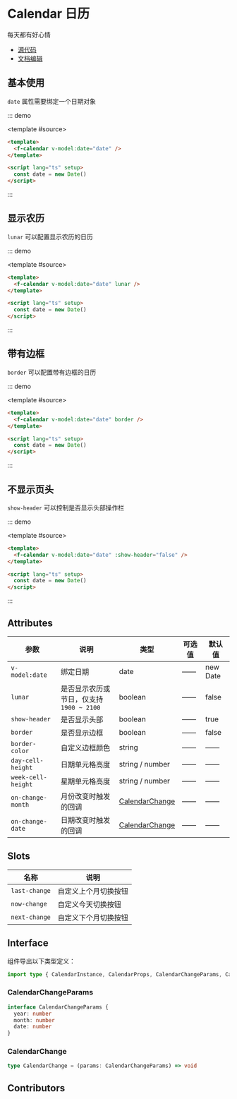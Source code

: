 # Calendar 日历

每天都有好心情

- [源代码](https://github.com/FightingDesign/fighting-design/tree/master/packages/fighting-design/calendar)
- [文档编辑](https://github.com/FightingDesign/fighting-design/blob/master/docs/docs/components/calendar.md)

## 基本使用

`date` 属性需要绑定一个日期对象

::: demo

<template #source>
<f-calendar v-model:date="date" />
</template>

```html
<template>
  <f-calendar v-model:date="date" />
</template>

<script lang="ts" setup>
  const date = new Date()
</script>
```

:::

## 显示农历

`lunar` 可以配置显示农历的日历

::: demo

<template #source>
<f-calendar v-model:date="date" lunar />
</template>

```html
<template>
  <f-calendar v-model:date="date" lunar />
</template>

<script lang="ts" setup>
  const date = new Date()
</script>
```

:::

## 带有边框

`border` 可以配置带有边框的日历

::: demo

<template #source>
<f-calendar v-model:date="date" border />
</template>

```html
<template>
  <f-calendar v-model:date="date" border />
</template>

<script lang="ts" setup>
  const date = new Date()
</script>
```

:::

## 不显示页头

`show-header` 可以控制是否显示头部操作栏

::: demo

<template #source>
<f-calendar v-model:date="date" :show-header="false"/>
</template>

```html
<template>
  <f-calendar v-model:date="date" :show-header="false" />
</template>

<script lang="ts" setup>
  const date = new Date()
</script>
```

:::

## Attributes

| 参数               | 说明                                     | 类型                                         | 可选值 | 默认值   |
| ------------------ | ---------------------------------------- | -------------------------------------------- | ------ | -------- |
| `v-model:date`     | 绑定日期                                 | date                                         | ——     | new Date |
| `lunar`            | 是否显示农历或节日，仅支持 `1900 ~ 2100` | boolean                                      | ——     | false    |
| `show-header`      | 是否显示头部                             | boolean                                      | ——     | true     |
| `border`           | 是否显示边框                             | boolean                                      | ——     | false    |
| `border-color`     | 自定义边框颜色                           | string                                       | ——     | ——       |
| `day-cell-height`  | 日期单元格高度                           | string / number                              | ——     | ——       |
| `week-cell-height` | 星期单元格高度                           | string / number                              | ——     | ——       |
| `on-change-month`  | 月份改变时触发的回调                     | <a href="#calendarchange">CalendarChange</a> | ——     | ——       |
| `on-change-date`   | 日期改变时触发的回调                     | <a href="#calendarchange">CalendarChange</a> | ——     | ——       |

## Slots

| 名称          | 说明                 |
| ------------- | -------------------- |
| `last-change` | 自定义上个月切换按钮 |
| `now-change`  | 自定义今天切换按钮   |
| `next-change` | 自定义下个月切换按钮 |

## Interface

组件导出以下类型定义：

```ts
import type { CalendarInstance, CalendarProps, CalendarChangeParams, CalendarChange } from 'fighting-design'
```

### CalendarChangeParams

```ts
interface CalendarChangeParams {
  year: number
  month: number
  date: number
}
```

### CalendarChange

```ts
type CalendarChange = (params: CalendarChangeParams) => void
```

## Contributors

<a href="https://github.com/Tyh2001" target="_blank">
  <f-avatar round src="https://avatars.githubusercontent.com/u/73180970?v=4" />
</a>

<a href="https://github.com/xiaozhuclassmate" target="_blank">
  <f-avatar round src="https://avatars.githubusercontent.com/u/87807886?v=4" />
</a>

<script setup lang="ts">
  const date = new Date()
</script>
